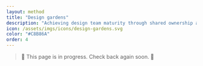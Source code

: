```yaml
---
layout: method
title: "Design gardens"
description: "Achieving design team maturity through shared ownership and accountability of goals and outcomes."
icon: /assets/imgs/icons/design-gardens.svg
color: "#C8B86A"
order: 4
---
```


> 🚧 This page is in progress. Check back again soon. 🚧